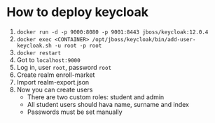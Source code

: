 # How to deploy keycloak
1. `docker run -d -p 9000:8080 -p 9001:8443 jboss/keycloak:12.0.4`
2. `docker exec <CONTAINER> /opt/jboss/keycloak/bin/add-user-keycloak.sh -u root -p root`
3. `docker restart`
4. Got to `localhost:9000`
5. Log in, user `root`, password `root`
6. Create realm enroll-market
7. Import realm-export.json
8. Now you can create users
    + There are two custom roles: student and admin
    + All student users should hava name, surname and index
    + Passwords must be set manually
